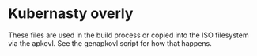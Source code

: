 # Kubernasty overly

These files are used in the build process or copied into the ISO filesystem via the apkovl.
See the genapkovl script for how that happens.
